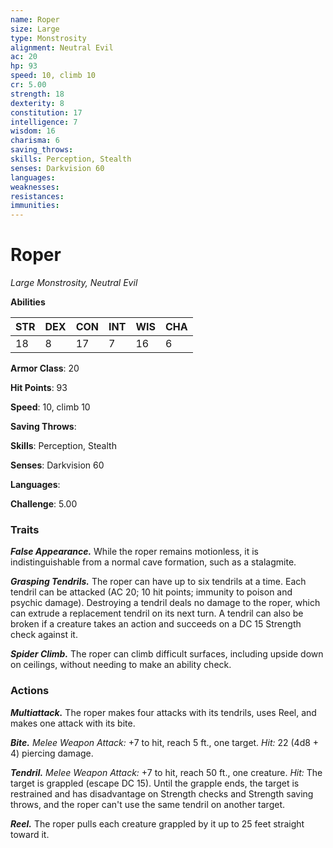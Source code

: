 ```yaml
---
name: Roper
size: Large
type: Monstrosity
alignment: Neutral Evil
ac: 20
hp: 93
speed: 10, climb 10
cr: 5.00
strength: 18
dexterity: 8
constitution: 17
intelligence: 7
wisdom: 16
charisma: 6
saving_throws: 
skills: Perception, Stealth
senses: Darkvision 60
languages: 
weaknesses:
resistances:
immunities:
---
```


# Roper

*Large Monstrosity, Neutral Evil*

**Abilities**

| STR | DEX | CON | INT | WIS | CHA |
| --- | --- | --- | --- | --- | --- |
| 18 | 8 | 17 | 7 | 16 | 6 |

**Armor Class**: 20

**Hit Points**: 93

**Speed**: 10, climb 10

**Saving Throws**: 

**Skills**: Perception, Stealth

**Senses**: Darkvision 60

**Languages**: 

**Challenge**: 5.00


### Traits
***False Appearance.*** While the roper remains motionless, it is indistinguishable from a normal cave formation, such as a stalagmite. 

***Grasping Tendrils.*** The roper can have up to six tendrils at a time. Each tendril can be attacked (AC 20; 10 hit points; immunity to poison and psychic damage). Destroying a tendril deals no damage to the roper, which can extrude a replacement tendril on its next turn. A tendril can also be broken if a creature takes an action and succeeds on a DC 15 Strength check against it. 

***Spider Climb.*** The roper can climb difficult surfaces, including upside down on ceilings, without needing to make an ability check.

### Actions
***Multiattack.*** The roper makes four attacks with its tendrils, uses Reel, and makes one attack with its bite. 

***Bite.*** *Melee Weapon Attack:* +7 to hit, reach 5 ft., one target. *Hit:* 22 (4d8 + 4) piercing damage. 

***Tendril.*** *Melee Weapon Attack:* +7 to hit, reach 50 ft., one creature. *Hit:* The target is grappled (escape DC 15). Until the grapple ends, the target is restrained and has disadvantage on Strength checks and Strength saving throws, and the roper can't use the same tendril on another target. 

***Reel.*** The roper pulls each creature grappled by it up to 25 feet straight toward it.
